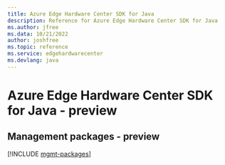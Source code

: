 ```yaml
---
title: Azure Edge Hardware Center SDK for Java
description: Reference for Azure Edge Hardware Center SDK for Java
ms.author: jfree
ms.data: 10/21/2022
author: joshfree
ms.topic: reference
ms.service: edgehardwarecenter
ms.devlang: java
---
```

# Azure Edge Hardware Center SDK for Java - preview

## Management packages - preview
[!INCLUDE [mgmt-packages](edge-hardware-center-mgmt-index.md)]